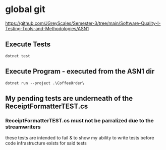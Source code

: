 # global git
https://github.com/JGreyScales/Semester-3/tree/main/Software-Quality-I-Testing-Tools-and-Methodologies/ASN1


## Execute Tests
``dotnet test``

## Execute Program - executed from the ASN1 dir
``dotnet run --project .\CoffeeOrder\``


## My pending tests are underneath of the ReceiptFormatterTEST.cs
### ReceiptFormatterTEST.cs must not be parralized due to the streamwriters
these tests are intended to fail & to show my ability to write tests before code infrastructure exists for said tests